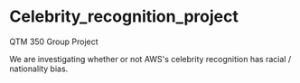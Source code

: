 # Celebrity_recognition_project
QTM 350 Group Project 

We are investigating whether or not AWS's celebrity recognition has racial / nationality bias.
